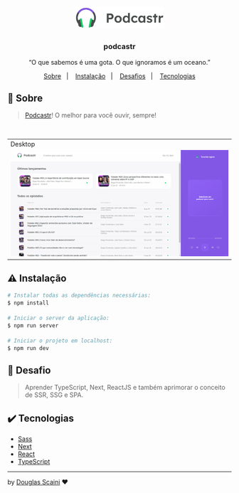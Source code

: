 <h1 align="center"><img src="./.github/logo.svg" width="200px"/></h1>

<h3 align="center">podcastr</h3>

<p align="center">“O que sabemos é uma gota. O que ignoramos é um oceano.”</p>

<p align="center">
  <a href="#about">Sobre</a>&nbsp;&nbsp;&nbsp;|&nbsp;&nbsp;&nbsp;
  <a href="#install">Instalação</a>&nbsp;&nbsp;&nbsp;|&nbsp;&nbsp;&nbsp;
  <a href="#challenge">Desafios</a>&nbsp;&nbsp;&nbsp;|&nbsp;&nbsp;&nbsp;
  <a href="#technologies">Tecnologias</a>
</p>

## :speech_balloon: Sobre <a name="about"></a>

> [Podcastr](https://douglas-podcastr.vercel.app/)! O melhor para você ouvir, sempre!

<br />
<table>
  <tr>
    <td colspan="1">Desktop</td>
  </tr>
  <tr>
    <td><img src="./.github/gif.gif" width=1000px /></td></td>
  </tr>
</table>

## :warning: Instalação <a name="install"></a>

```bash
# Instalar todas as dependências necessárias:
$ npm install

# Iniciar o server da aplicação:
$ npm run server

# Iniciar o projeto em localhost:
$ npm run dev
```

## :triangular_flag_on_post: Desafio <a name="challenge"></a>

> Aprender TypeScript, Next, ReactJS e também aprimorar o conceito de SSR, SSG e SPA.

## :heavy_check_mark: Tecnologias <a name="technologies"></a>

- [Sass](https://sass-lang.com/)
- [Next](https://nextjs.org/)
- [React](https://reactjs.org/)
- [TypeScript](https://www.typescriptlang.org/)

---

by [Douglas Scaini](https://www.github.com/douglasscaini) ❤️
